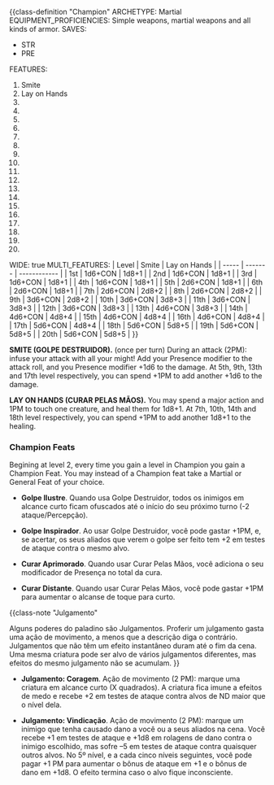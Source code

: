 {{class-definition "Champion"
ARCHETYPE: Martial
EQUIPMENT_PROFICIENCIES: Simple weapons, martial weapons and all kinds of armor.
SAVES:
- STR
- PRE

FEATURES:
1. Smite
2. Lay on Hands
3. 
4. 
5. 
6. 
7. 
8. 
9. 
10. 
11. 
12. 
13. 
14. 
15. 
16. 
17. 
18. 
19. 
20. 

WIDE: true
MULTI_FEATURES:
| Level | Smite   | Lay on Hands |
| ----- | ------- | ------------ |
| 1st   | 1d6+CON | 1d8+1        |
| 2nd   | 1d6+CON | 1d8+1        |
| 3rd   | 1d6+CON | 1d8+1        |
| 4th   | 1d6+CON | 1d8+1        |
| 5th   | 2d6+CON | 1d8+1        |
| 6th   | 2d6+CON | 1d8+1        |
| 7th   | 2d6+CON | 2d8+2        | 
| 8th   | 2d6+CON | 2d8+2        |
| 9th   | 3d6+CON | 2d8+2        |
| 10th  | 3d6+CON | 3d8+3        |
| 11th  | 3d6+CON | 3d8+3        |
| 12th  | 3d6+CON | 3d8+3        |
| 13th  | 4d6+CON | 3d8+3        |
| 14th  | 4d6+CON | 4d8+4        |
| 15th  | 4d6+CON | 4d8+4        |
| 16th  | 4d6+CON | 4d8+4        |
| 17th  | 5d6+CON | 4d8+4        |
| 18th  | 5d6+CON | 5d8+5        |
| 19th  | 5d6+CON | 5d8+5        |
| 20th  | 5d6+CON | 5d8+5        |
}}

**SMITE (GOLPE DESTRUIDOR).** (once per turn) During an attack (2PM): infuse your attack with all your might! Add your Presence modifier to the attack roll, and you Presence modifier +1d6 to the damage. At 5th, 9th, 13th and 17th level respectively, you can spend +1PM to add another +1d6 to the damage.

**LAY ON HANDS (CURAR PELAS MÃOS).** You may spend a major action and 1PM to touch one creature, and heal them for 1d8+1. At 7th, 10th, 14th and 18th level respectively, you can spend +1PM to add another 1d8+1 to the healing.

### Champion Feats

Begining at level 2, every time you gain a level in Champion you gain a Champion Feat. You may instead of a Champion feat take a Martial or General Feat of your choice.

- **Golpe Ilustre**. Quando usa Golpe Destruidor, todos os inimigos em alcance curto ficam ofuscados até o início do seu próximo turno (-2 ataque/Percepção).

- **Golpe Inspirador**. Ao usar Golpe Destruidor, você pode gastar +1PM, e, se acertar, os seus aliados que verem o golpe ser feito tem +2 em testes de ataque contra o mesmo alvo.

- **Curar Aprimorado**. Quando usar Curar Pelas Mãos, você adiciona o seu modificador de Presença no total da cura.

- **Curar Distante**. Quando usar Curar Pelas Mãos, você pode gastar +1PM para aumentar o alcanse de toque para curto.

{{class-note "Julgamento"

Alguns poderes do paladino são Julgamentos. Proferir um julgamento gasta uma ação de movimento, a menos que a descrição diga o contrário. Julgamentos que não têm um efeito instantâneo duram até o fim da cena. Uma mesma criatura pode ser alvo de vários julgamentos diferentes, mas efeitos do mesmo julgamento não se acumulam.
}}

- **Julgamento: Coragem**. Ação de movimento (2 PM): marque uma criatura em alcance curto (X quadrados). A criatura fica imune a efeitos de medo e recebe +2 em testes de ataque contra alvos de ND maior que o nível dela.

- **Julgamento: Vindicação**. Ação de movimento (2 PM): marque um inimigo que tenha causado dano a você ou a seus aliados na cena. Você recebe +1 em testes de ataque e +1d8 em rolagens de dano contra o inimigo escolhido, mas sofre –5 em testes de ataque contra quaisquer outros alvos. No 5º nível, e a cada cinco níveis seguintes, você pode pagar +1 PM para aumentar o bônus de ataque em +1 e o bônus de dano em +1d8. O efeito termina caso o alvo fique inconsciente.
